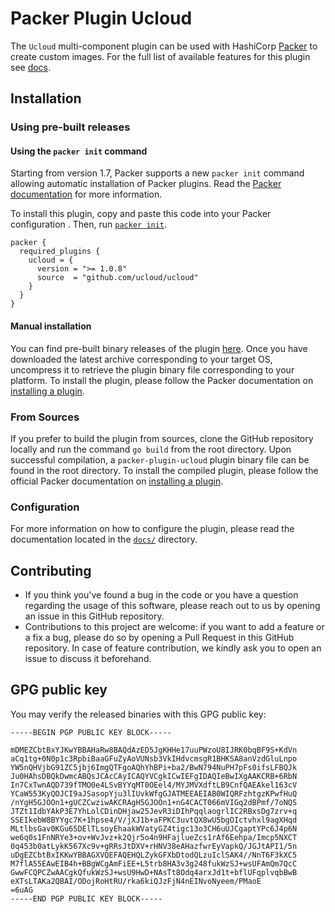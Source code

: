 # Packer Plugin Ucloud
The `Ucloud` multi-component plugin can be used with HashiCorp
[Packer](https://www.packer.io) to create custom images. For the full list of
available features for this plugin see [docs](docs).

## Installation

### Using pre-built releases

#### Using the `packer init` command

Starting from version 1.7, Packer supports a new `packer init` command allowing
automatic installation of Packer plugins. Read the
[Packer documentation](https://www.packer.io/docs/commands/init) for more information.

To install this plugin, copy and paste this code into your Packer configuration .
Then, run [`packer init`](https://www.packer.io/docs/commands/init).

```hcl
packer {
  required_plugins {
    ucloud = {
      version = ">= 1.0.8"
      source  = "github.com/ucloud/ucloud"
    }
  }
}
```


#### Manual installation

You can find pre-built binary releases of the plugin
[here](https://github.com/ucloud/packer-plugin-ucloud/releases). Once you have
downloaded the latest archive corresponding to your target OS, uncompress it to
retrieve the plugin binary file corresponding to your platform. To install the
plugin, please follow the Packer documentation on [installing a
plugin](https://www.packer.io/docs/extending/plugins/#installing-plugins).


### From Sources

If you prefer to build the plugin from sources, clone the GitHub repository
locally and run the command `go build` from the root
directory. Upon successful compilation, a `packer-plugin-ucloud` plugin
binary file can be found in the root directory.
To install the compiled plugin, please follow the official Packer documentation
on [installing a plugin](https://www.packer.io/docs/extending/plugins/#installing-plugins).


### Configuration

For more information on how to configure the plugin, please read the
documentation located in the [`docs/`](docs) directory.


## Contributing

* If you think you've found a bug in the code or you have a question regarding
  the usage of this software, please reach out to us by opening an issue in
  this GitHub repository.
* Contributions to this project are welcome: if you want to add a feature or a
  fix a bug, please do so by opening a Pull Request in this GitHub repository.
  In case of feature contribution, we kindly ask you to open an issue to
  discuss it beforehand.

## GPG public key
You may verify the released binaries with this GPG public key:

    -----BEGIN PGP PUBLIC KEY BLOCK-----

    mDMEZCbtBxYJKwYBBAHaRw8BAQdAzED5JgKHHe17uuPWzoU8IJRK0bqBF9S+KdVn
    aCq1tg+0N0p1c3RpbiBaaGFuZyAoVUNsb3VkIHdvcmsgR1BHKSA8anVzdGluLnpo
    YW5nQHVjbG91ZC5jbj6ImgQTFgoAQhYhBPi+ba2/BwN794NuPH7pFs0ifsLFBQJk
    Ju0HAhsDBQkDwmcABQsJCAcCAyICAQYVCgkICwIEFgIDAQIeBwIXgAAKCRB+6RbN
    In7CxTwnAQD739fTMO0e4LSvBYYqMT0OEel4/MYJMVXdftLB9CnfQAEAkel163cV
    YCaW553KyQOJCI9aJSasopYju3lIUvkWfgGJATMEEAEIAB0WIQRFzhtgzKPwfHuQ
    /nYgH5GJOOn1+gUCZCwziwAKCRAgH5GJOOn1+nG4CACT066mVIGq2dBPmf/7oNQS
    JTZt1IdbYAkP3E7YhLolCDinDHjaw25JevR3iDIhPqqlaogrlIC2RBxsDg7zrv+q
    SSEIkebW8BYYgc7K+1hpse4/V/jXJ1b+aFPKC3uvtQX8wU5bgOIctvhxl9agXHqd
    MLtlbsGav0KGu65DElTLsoyEhaakWVatyGZ4tigc13o3CH6uUJCgaptYPc6J4p6N
    we6q0s1FnNRYe3+ov+WvJvz+k2Qjr5o4n9HFajlueZcs1rAf6Eehpa/Imcp5NXCT
    0q453b0atLykK567Xc9v+gRRsJtDXV+rHNV38eAHazfwrEyVapkQ/JGJtAPI1/5n
    uDgEZCbtBxIKKwYBBAGXVQEFAQEHQLZykGFXbDtodQLzuIclSAK4//NnT6F3kXC5
    M7flA55EAwEIB4h+BBgWCgAmFiEE+L5trb8HA3v3g248fukWzSJ+wsUFAmQm7QcC
    GwwFCQPCZwAACgkQfukWzSJ+wsU9HwD+NAsTt8Odq4arxJd1t+bflUFqplvqbBwB
    eXTsLTAKa2QBAI/ODojRoHtRU/rka6kiQJzFjN4nEINvoNyeem/PMaoE
    =6uAG
    -----END PGP PUBLIC KEY BLOCK-----

